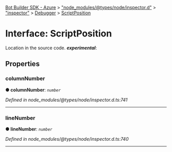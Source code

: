 [Bot Builder SDK - Azure](../README.md) > ["node_modules/@types/node/inspector.d"](../modules/_node_modules__types_node_inspector_d_.md) > ["inspector"](../modules/_node_modules__types_node_inspector_d_._inspector_.md) > [Debugger](../modules/_node_modules__types_node_inspector_d_._inspector_.debugger.md) > [ScriptPosition](../interfaces/_node_modules__types_node_inspector_d_._inspector_.debugger.scriptposition.md)



# Interface: ScriptPosition


Location in the source code.
*__experimental__*: 



## Properties
<a id="columnnumber"></a>

###  columnNumber

**●  columnNumber**:  *`number`* 

*Defined in node_modules/@types/node/inspector.d.ts:741*





___

<a id="linenumber"></a>

###  lineNumber

**●  lineNumber**:  *`number`* 

*Defined in node_modules/@types/node/inspector.d.ts:740*





___


